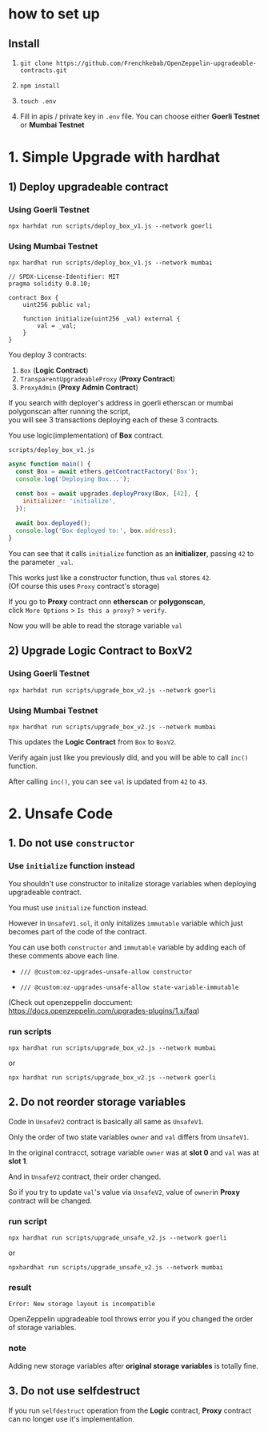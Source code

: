 # how to set up

## Install

1. `git clone https://github.com/Frenchkebab/OpenZeppelin-upgradeable-contracts.git`

2. `npm install`

3. `touch .env`

4. Fill in apis / private key in `.env` file. You can choose either **Goerli Testnet** or **Mumbai Testnet**  


# 1. Simple Upgrade with hardhat

## 1) Deploy upgradeable contract

### Using Goerli Testnet

`npx harhdat run scripts/deploy_box_v1.js --network goerli`  

### Using Mumbai Testnet

`npx hardhat run scripts/deploy_box_v1.js --network mumbai`

```solidity
// SPDX-License-Identifier: MIT
pragma solidity 0.8.10;

contract Box {
    uint256 public val;

    function initialize(uint256 _val) external {
        val = _val;
    }
}

```  

You deploy 3 contracts:

1. `Box` (**Logic Contract**)
2. `TransparentUpgradeableProxy` (**Proxy Contract**)
3. `ProxyAdmin` (**Proxy Admin Contract**)

If you search with deployer's address in goerli etherscan or mumbai polygonscan after running the script,  
you will see 3 transactions deploying each of these 3 contracts.


You use logic(implementation) of **Box** contract.  

`scripts/deploy_box_v1.js`
```javascript
async function main() {
  const Box = await ethers.getContractFactory('Box');
  console.log('Deploying Box...');

  const box = await upgrades.deployProxy(Box, [42], {
    initializer: 'initialize',
  });
  
  await box.deployed();
  console.log('Box deployed to:', box.address);
}
```

You can see that it calls `initialize` function as an **initializer**,
passing `42` to the parameter `_val`.

This works just like a constructor function, thus `val` stores `42`.  
(Of course this uses `Proxy` contract's storage)  

If you go to **Proxy** contract onn **etherscan** or **polygonscan**,  
click `More Options` > `Is this a proxy?` > `verify`.

Now you will be able to read the storage variable `val`

## 2) Upgrade Logic Contract to BoxV2

### Using Goerli Testnet

`npx harhdat run scripts/upgrade_box_v2.js --network goerli`  

### Using Mumbai Testnet

`npx hardhat run scripts/upgrade_box_v2.js --network mumbai`

This updates the **Logic Contract** from `Box` to `BoxV2`.

Verify again just like you previously did, and you will be able to call `inc()` function.

After calling `inc()`, you can see `val` is updated from `42` to `43`.

# 2. Unsafe Code 

## 1. Do not use `constructor`

### Use `initialize` function instead

You shouldn't use constructor to initalize storage variables when deploying upgradeable contract.

You must use `initialize` function instead.

However in `UnsafeV1.sol`, it only initalizes `immutable` variable which just becomes part of the code of the contract.

You can use both `constructor` and `immutable` variable by adding each of these comments above each line.

* `/// @custom:oz-upgrades-unsafe-allow constructor`

* `/// @custom:oz-upgrades-unsafe-allow state-variable-immutable`

(Check out openzeppelin doccument: https://docs.openzeppelin.com/upgrades-plugins/1.x/faq)

### run scripts

`npx hardhat run scripts/upgrade_box_v2.js --network mumbai`

or

`npx hardhat run scripts/upgrade_box_v2.js --network goerli`
## 2. Do not reorder storage variables

Code in `UnsafeV2` contract is basically all same as `UnsafeV1`.

Only the order of two state variables `owner` and `val` differs from `UnsafeV1`.  

In the original contracct, sotrage variable `owner` was at **slot 0** and `val` was at **slot 1**.  

And in `UnsafeV2` contract, their order changed.  

So if you try to update `val`'s value via `UnsafeV2`, value of `owner`in **Proxy** contract will be changed.

### run script

`npx hardhat run scripts/upgrade_unsafe_v2.js --network goerli`

or

`npxhardhat run scripts/upgrade_unsafe_v2.js --network mumbai`

### result

```
Error: New storage layout is incompatible
```

OpenZeppelin upgradeable tool throws error you if you changed the order of storage variables.


### note
Adding new storage variables after **original storage variables** is totally fine.


## 3. Do not use selfdestruct

If you run `selfdestruct` operation from the **Logic** contract, **Proxy** contract can no longer use it's implementation.
